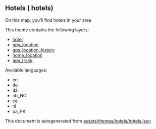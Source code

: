 

 Hotels ( hotels) 
------------------



On this map, you'll find hotels in your area

This theme contains the following layers:



  - [hotel](../Layers/hotel.md)
  - [gps_location](../Layers/gps_location.md)
  - [gps_location_history](../Layers/gps_location_history.md)
  - [home_location](../Layers/home_location.md)
  - [gps_track](../Layers/gps_track.md)


Available languages:



  - en
  - de
  - da
  - nb_NO
  - ca
  - nl
  - pa_PK
 

This document is autogenerated from [assets/themes/hotels/hotels.json](https://github.com/pietervdvn/MapComplete/blob/develop/assets/themes/hotels/hotels.json)